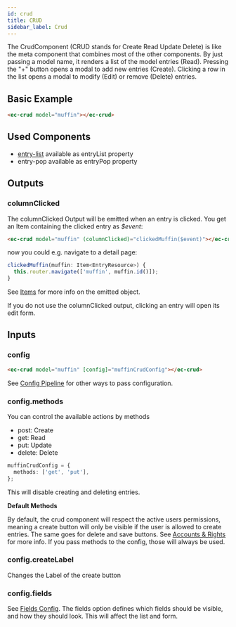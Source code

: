 ```yaml
---
id: crud
title: CRUD
sidebar_label: Crud
---
```


<!-- ![crud](../../static/img/crud.png) -->

The CrudComponent (CRUD stands for Create Read Update Delete) is like the meta component that combines most of the other components. By just passing a model name, it renders a list of the model entries (Read). Pressing the "+" button opens a modal to add new entries (Create). Clicking a row in the list opens a modal to modify (Edit) or remove (Delete) entries.

## Basic Example

```html
<ec-crud model="muffin"></ec-crud>
```

## Used Components

- [entry-list](entry-list.component.md) available as entryList property
- entry-pop available as entryPop property

## Outputs

### columnClicked

The columnClicked Output will be emitted when an entry is clicked. You get an Item containing the clicked entry as _$event_:

```html
<ec-crud model="muffin" (columnClicked)="clickedMuffin($event)"></ec-crud>
```

now you could e.g. navigate to a detail page:

```ts
clickedMuffin(muffin: Item<EntryResource>) {
  this.router.navigate(['muffin', muffin.id()]);
}
```

See [Items](../core-concepts/items.md) for more info on the emitted object.

If you do not use the columnClicked output, clicking an entry will open its edit form.

## Inputs

### config

```html
<ec-crud model="muffin" [config]="muffinCrudConfig"></ec-crud>
```

See [Config Pipeline](../core-concepts/config-pipeline.md) for other ways to pass configuration.

### config.methods

You can control the available actions by methods

- post: Create
- get: Read
- put: Update
- delete: Delete

```ts
muffinCrudConfig = {
  methods: ['get', 'put'],
};
```

This will disable creating and deleting entries.

**Default Methods**

By default, the crud component will respect the active users permissions, meaning a create button will only be visible if the user is allowed to create entries. The same goes for delete and save buttons. See [Accounts & Rights](../core-concepts/accounts.md) for more info. If you pass methods to the config, those will always be used.

### config.createLabel

Changes the Label of the create button

### config.fields

See [Fields Config](../core-concepts/config-options.md).
The fields option defines which fields should be visible, and how they should look. This will affect the list and form.
